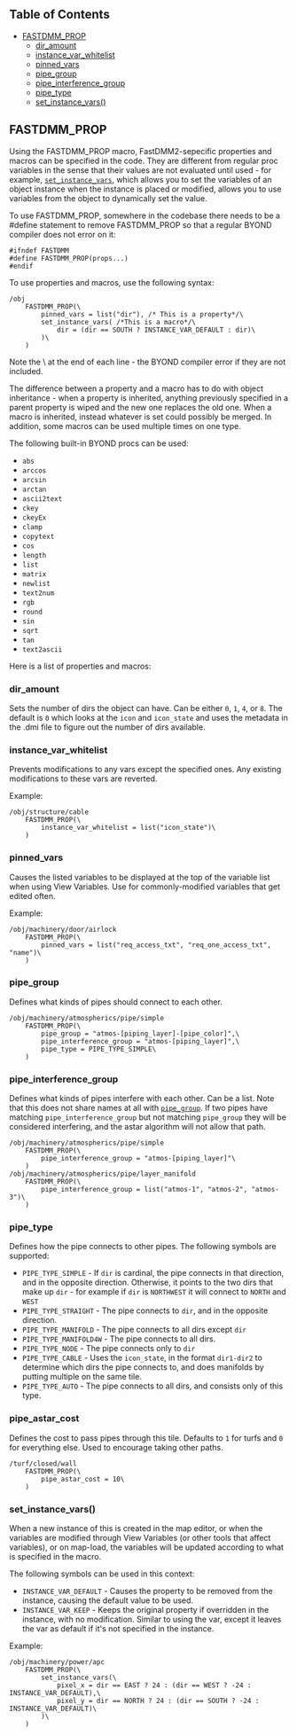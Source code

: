 <!--
	Anything that is commented out is unimplemented, but planned.
-->

## Table of Contents

- [FASTDMM_PROP](#FASTDMM_PROP)
	- [dir_amount](#dir_amount)
	- [instance_var_whitelist](#instance_var_whitelist)
	<!-- [instances](#instances)-->
	- [pinned_vars](#pinned_vars)
	- [pipe_group](#pipe_group)
	- [pipe_interference_group](#pipe_interference_group)
	- [pipe_type](#pipe_type)
	- [set_instance_vars()](#set_instance_vars)

## FASTDMM_PROP

Using the FASTDMM_PROP macro, FastDMM2-sepecific properties and macros can be specified in the code. They are different from regular proc variables in the sense that their values are not evaluated until used - for example, [`set_instance_vars`](#set_instance_vars), which allows you to set the variables of an object instance when the instance is placed or modified, allows you to use variables from the object to dynamically set the value.

To use FASTDMM_PROP, somewhere in the codebase there needs to be a #define statement to remove FASTDMM_PROP so that a regular BYOND compiler does not error on it:

```byond
#ifndef FASTDMM
#define FASTDMM_PROP(props...)
#endif
```

To use properties and macros, use the following syntax:

```byond
/obj
	FASTDMM_PROP(\
		pinned_vars = list("dir"), /* This is a property*/\
		set_instance_vars( /*This is a macro*/\
			dir = (dir == SOUTH ? INSTANCE_VAR_DEFAULT : dir)\
		)\
	)
```

Note the \ at the end of each line - the BYOND compiler error if they are not included.

The difference between a property and a macro has to do with object inheritance - when a property is inherited, anything previously specified in a parent property is wiped and the new one replaces the old one. When a macro is inherited, instead whatever is set could possibly be merged. In addition, some macros can be used multiple times on one type.

The following built-in BYOND procs can be used:
- `abs`
- `arccos`
- `arcsin`
- `arctan`
- `ascii2text`
- `ckey`
- `ckeyEx`
- `clamp`
- `copytext`
- `cos`
- `length`
- `list`
- `matrix`
- `newlist`
- `text2num`
- `rgb`
- `round`
- `sin`
- `sqrt`
- `tan`
- `text2ascii`

Here is a list of properties and macros:

### dir_amount

Sets the number of dirs the object can have. Can be either `0`, `1`, `4`, or `8`. The default is `0` which looks at the `icon` and `icon_state` and uses the metadata in the .dmi file to figure out the number of dirs available.

### instance_var_whitelist

Prevents modifications to any vars except the specified ones. Any existing modifications to these vars are reverted.

Example:
```byond
/obj/structure/cable
	FASTDMM_PROP(\
		instance_var_whitelist = list("icon_state")\
	)
```

<!--### instances

Instead of getting a list of instances from loaded map files, generate instances. Provide a list of the `instance()` macro.

Properties on `instance()` macro are:
- `var_name` (required) - The var name to vary.
- `values` (require) - The values the var_name can take on. May include `INSTANCE_VAR_DEFAULT`.
- `label` - Puts the value of the variable.
- `put_label_before` - causes the label to be put before the icon instead of after if true.
- `orientation` - Either "horizontal" or "vertical" - defaults to vertical.
- `label_prefix` - A string to prefix before the label.

```byond
/obj/effect/turf_decal/plaque
	FASTDMM_PROP(\
		instances = list(\
			var_name = "icon_state",\
			values = list("L1", "L3", "L5", "L7", "L2", "L4", "L6", "L8", "L9", "L11", "L13", "L7", "L10", "L12", "L14", "L18"),\
			orientation = "horizontal",\
			wrap = 4,\
			label = TRUE\
		)\
	)
```
-->
### pinned_vars

Causes the listed variables to be displayed at the top of the variable list when using View Variables. Use for commonly-modified variables that get edited often.

Example:
```byond
/obj/machinery/door/airlock
	FASTDMM_PROP(\
		pinned_vars = list("req_access_txt", "req_one_access_txt", "name")\
	)
```

### pipe_group

Defines what kinds of pipes should connect to each other.

```byond
/obj/machinery/atmospherics/pipe/simple
	FASTDMM_PROP(\
    	pipe_group = "atmos-[piping_layer]-[pipe_color]",\
		pipe_interference_group = "atmos-[piping_layer]",\
		pipe_type = PIPE_TYPE_SIMPLE\
    )
```

### pipe_interference_group

Defines what kinds of pipes interfere with each other. Can be a list. Note that this does not share names at all with [`pipe_group`](#pipe_group). If two pipes have matching `pipe_interference_group` but not matching `pipe_group` they will be considered interfering, and the astar algorithm will not allow that path.

```byond
/obj/machinery/atmospherics/pipe/simple
	FASTDMM_PROP(\
		pipe_interference_group = "atmos-[piping_layer]"\
	)
/obj/machinery/atmospherics/pipe/layer_manifold
	FASTDMM_PROP(\
		pipe_interference_group = list("atmos-1", "atmos-2", "atmos-3")\
	)
```
### pipe_type

Defines how the pipe connects to other pipes. The following symbols are supported:

- `PIPE_TYPE_SIMPLE` - If `dir` is cardinal, the pipe connects in that direction, and in the opposite direction. Otherwise, it points to the two dirs that make up `dir` - for example if `dir` is `NORTHWEST` it will connect to `NORTH` and `WEST`
- `PIPE_TYPE_STRAIGHT` - The pipe connects to `dir`, and in the opposite direction.
- `PIPE_TYPE_MANIFOLD` - The pipe connects to all dirs except `dir`
- `PIPE_TYPE_MANIFOLD4W` - The pipe connects to all dirs.
- `PIPE_TYPE_NODE` - The pipe connects only to `dir`
- `PIPE_TYPE_CABLE` - Uses the `icon_state`, in the format `dir1-dir2` to determine which dirs the pipe connects to, and does manifolds by putting multiple on the same tile.
- `PIPE_TYPE_AUTO` - The pipe connects to all dirs, and consists only of this type.

### pipe_astar_cost

Defines the cost to pass pipes through this tile. Defaults to `1` for turfs and `0` for everything else. Used to encourage taking other paths.

```byond
/turf/closed/wall
	FASTDMM_PROP(\
		pipe_astar_cost = 10\
	)
```

### set_instance_vars()

When a new instance of this is created in the map editor, or when the variables are modified through View Variables (or other tools that affect variables), or on map-load, the variables will be updated according to what is specified in the macro.

The following symbols can be used in this context:
- `INSTANCE_VAR_DEFAULT` - Causes the property to be removed from the instance, causing the default value to be used.
- `INSTANCE_VAR_KEEP` - Keeps the original property if overridden in the instance, with no modification. Similar to using the var, except it leaves the var as default if it's not specified in the instance.

Example:

```byond
/obj/machinery/power/apc
	FASTDMM_PROP(\
		set_instance_vars(\
			pixel_x = dir == EAST ? 24 : (dir == WEST ? -24 : INSTANCE_VAR_DEFAULT),\
			pixel_y = dir == NORTH ? 24 : (dir == SOUTH ? -24 : INSTANCE_VAR_DEFAULT)\
        )\
    )
```

